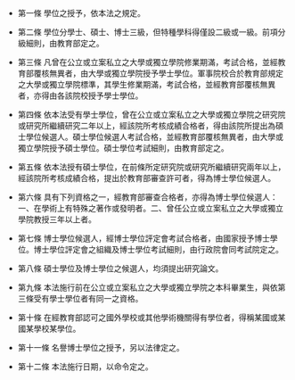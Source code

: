 * 第一條 學位之授予，依本法之規定。

* 第二條 學位分學士、碩士、博士三級，但特種學科得僅設二級或一級。前項分級細則，由教育部定之。

* 第三條 凡曾在公立或立案私立之大學或獨立學院修業期滿，考試合格，並經教育部覆核無異者，由大學或獨立學院授予學士學位。軍事院校合於教育部規定之大學或獨立學院標準，其學生修業期滿，考試合格，並經教育部覆核無異者，亦得由各該院校授予學士學位。

* 第四條 依本法受有學士學位，曾在公立或立案私立之大學或獨立學院之研究院或研究所繼續研究二年以上，經該院所考核成績合格者，得由該院所提出為碩士學位候選人。碩士學位候選人考試合格，並經教育部覆核無異者，由大學或獨立學院授予碩士學位。碩士學位考試細則，由教育部定之。

* 第五條 依本法授有碩士學位，在前條所定研究院或研究所繼續研究兩年以上，經該院所考核成績合格，提出於教育部審查許可者，得為博士學位候選人。

* 第六條 具有下列資格之一，經教育部審查合格者，亦得為博士學位候選人：一、在學術上有特殊之著作或發明者。二、曾任公立或立案私立之大學或獨立學院教授三年以上者。

* 第七條 博士學位候選人，經博士學位評定會考試合格者，由國家授予博士學位。博士學位評定會之組織及博士學位考試細則，由行政院會同考試院定之。

* 第八條 碩士學位及博士學位之候選人，均須提出研究論文。

* 第九條 本法施行前在公立或立案私立之大學或獨立學院之本科畢業生，與依第三條受有學士學位者有同一之資格。

* 第十條 在經教育部認可之國外學校或其他學術機關得有學位者，得稱某國或某國某學校某學位。

* 第十一條 名譽博士學位之授予，另以法律定之。

* 第十二條 本法施行日期，以命令定之。

